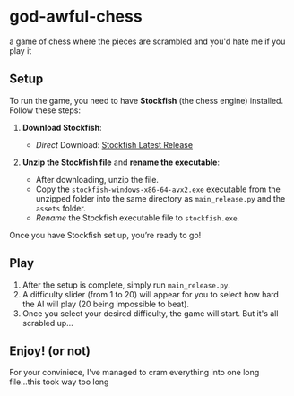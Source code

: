 # god-awful-chess
a game of chess where the pieces are scrambled and you'd hate me if you play it

## Setup
To run the game, you need to have **Stockfish** (the chess engine) installed. Follow these steps:

1. **Download Stockfish**:
   - *Direct* Download: [Stockfish Latest Release](https://github.com/official-stockfish/Stockfish/releases/latest/download/stockfish-windows-x86-64-avx2.zip)
   
2. **Unzip the Stockfish file** and **rename the executable**:
   - After downloading, unzip the file.
   - Copy the `stockfish-windows-x86-64-avx2.exe` executable from the unzipped folder into the same directory as `main_release.py` and the `assets` folder.
   - *Rename* the Stockfish executable file to `stockfish.exe`.

Once you have Stockfish set up, you’re ready to go!

## Play
1. After the setup is complete, simply run `main_release.py`.
2. A difficulty slider (from 1 to 20) will appear for you to select how hard the AI will play (20 being impossible to beat).
3. Once you select your desired difficulty, the game will start. But it's all scrabled up...

## Enjoy! (or not)
For your conviniece, I've managed to cram everything into one long file...this took way too long
